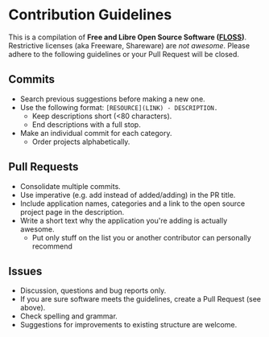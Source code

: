 # Contribution Guidelines

This is a compilation of **Free and Libre Open Source Software ([FLOSS](https://en.wikipedia.org/wiki/Free_and_open-source_software))**. Restrictive licenses (aka Freeware, Shareware) are *not awesome*. Please adhere to the following guidelines or your Pull Request will be closed.

## Commits

* Search previous suggestions before making a new one.
* Use the following format: `[RESOURCE](LINK) - DESCRIPTION.`
  * Keep descriptions short (<80 characters).
  * End descriptions with a full stop.
* Make an individual commit for each category.
  * Order projects alphabetically.

## Pull Requests

* Consolidate multiple commits.
* Use imperative (e.g. add instead of added/adding) in the PR title.
* Include application names, categories and a link to the open source project page in the description.
* Write a short text why the application you're adding is actually awesome.
  * Put only stuff on the list you or another contributor can personally recommend

## Issues

* Discussion, questions and bug reports only.
* If you are sure software meets the guidelines, create a Pull Request (see above).
* Check spelling and grammar.
* Suggestions for improvements to existing structure are welcome.

